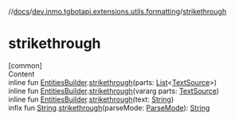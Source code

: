 //[docs](../../index.md)/[dev.inmo.tgbotapi.extensions.utils.formatting](index.md)/[strikethrough](strikethrough.md)



# strikethrough  
[common]  
Content  
inline fun [EntitiesBuilder](-entities-builder/index.md).[strikethrough](strikethrough.md)(parts: [List](https://kotlinlang.org/api/latest/jvm/stdlib/kotlin.collections/-list/index.html)<[TextSource](../dev.inmo.tgbotapi.CommonAbstracts/-text-source/index.md)>)  
inline fun [EntitiesBuilder](-entities-builder/index.md).[strikethrough](strikethrough.md)(vararg parts: [TextSource](../dev.inmo.tgbotapi.CommonAbstracts/-text-source/index.md))  
inline fun [EntitiesBuilder](-entities-builder/index.md).[strikethrough](strikethrough.md)(text: [String](https://kotlinlang.org/api/latest/jvm/stdlib/kotlin/-string/index.html))  
infix fun [String](https://kotlinlang.org/api/latest/jvm/stdlib/kotlin/-string/index.html).[strikethrough](strikethrough.md)(parseMode: [ParseMode](../dev.inmo.tgbotapi.types.ParseMode/-parse-mode/index.md)): [String](https://kotlinlang.org/api/latest/jvm/stdlib/kotlin/-string/index.html)  



